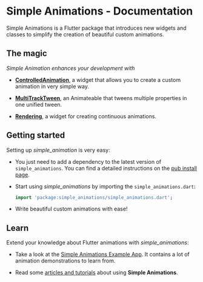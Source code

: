 # Simple Animations - Documentation

Simple Animations is a Flutter package that introduces new widgets and 
classes to simplify the creation of beautiful custom animations.

## The magic

*Simple Animation enhances your development with*

- [**ControlledAnimation**](CONTROLLED_ANIMATION.md),
  a widget that allows you to create a custom animation in very simple way.

- [**MultiTrackTween**](MULTI_TRACK_TWEEN.md),
  an Animateable that tweens multiple properties in one unified tween.

- [**Rendering**](RENDERING.md), a widget for creating continuous
  animations.

## Getting started

Setting up *simple_animation* is very easy:

- You just need to add a dependency to the latest version of `simple_animations`.
You can find a detailed instructions on the [pub install page](https://pub.dartlang.org/packages/simple_animations#-installing-tab-).

- Start using *simple_animations* by importing the `simple_animations.dart`:
    ```dart
    import 'package:simple_animations/simple_animations.dart';
    ```

- Write beautiful custom animations with ease!

## Learn

Extend your knowledge about Flutter animations with *simple_animations*:

- Take a look at the [Simple Animations Example App](https://github.com/felixblaschke/simple_animations_example_app). 
It contains a lot of animation demonstrations to learn from.

- Read some [articles and tutorials](ARTICLES.md)
  about using **Simple Animations**.
 


